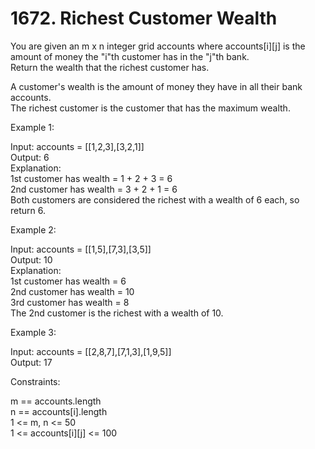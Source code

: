 # 1672. Richest Customer Wealth  

You are given an m x n integer grid accounts where accounts[i][j] is the amount of money the "i"​​​​​​​​​​​th​​​​ customer has in the "j"​​​​​​​​​​​th​​​​ bank.   
Return the wealth that the richest customer has.  
  
A customer's wealth is the amount of money they have in all their bank accounts.   
The richest customer is the customer that has the maximum wealth.  
  
   
  
Example 1:  
  
Input: accounts = [[1,2,3],[3,2,1]]  
Output: 6  
Explanation:  
1st customer has wealth = 1 + 2 + 3 = 6  
2nd customer has wealth = 3 + 2 + 1 = 6  
Both customers are considered the richest with a wealth of 6 each, so return 6.  


Example 2:    
    
Input: accounts = [[1,5],[7,3],[3,5]]  
Output: 10  
Explanation:   
1st customer has wealth = 6  
2nd customer has wealth = 10   
3rd customer has wealth = 8  
The 2nd customer is the richest with a wealth of 10.  
  
  
Example 3:  
  
Input: accounts = [[2,8,7],[7,1,3],[1,9,5]]  
Output: 17  
   
  
Constraints:  
  
m == accounts.length  
n == accounts[i].length  
1 <= m, n <= 50  
1 <= accounts[i][j] <= 100  
